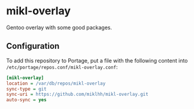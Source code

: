 # mikl-overlay

Gentoo overlay with some good packages.

## Configuration

To add this repository to Portage, put a file with the following content into
`/etc/portage/repos.conf/mikl-overlay.conf`:

```ini
[mikl-overlay]
location = /var/db/repos/mikl-overlay
sync-type = git
sync-uri = https://github.com/miklhh/mikl-overlay.git
auto-sync = yes
```

